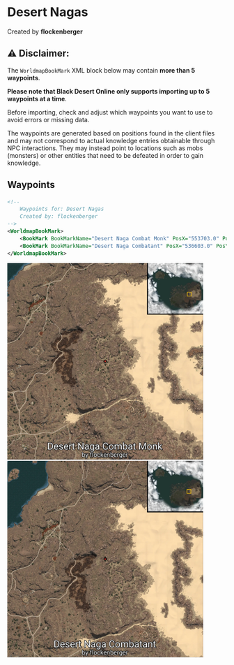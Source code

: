 # Desert Nagas
Created by **flockenberger**

## ⚠️ Disclaimer:
The `WorldmapBookMark` XML block below may contain **more than 5 waypoints**.

**Please note that Black Desert Online only supports importing up to 5 waypoints at a time**.

Before importing, check and adjust which waypoints you want to use to avoid errors or missing data.

The waypoints are generated based on positions found in the client files and may not correspond to actual knowledge entries obtainable through NPC interactions.
They may instead point to locations such as mobs (monsters) or other entities that need to be defeated in order to gain knowledge.

## Waypoints
```xml
<!--
    Waypoints for: Desert Nagas
    Created by: flockenberger
-->
<WorldmapBookMark>
    <BookMark BookMarkName="Desert Naga Combat Monk" PosX="553703.0" PosY="13474.400390625" PosZ="97885.8671875" />
    <BookMark BookMarkName="Desert Naga Combatant" PosX="536603.0" PosY="10839.099609375" PosZ="132375.0" />
</WorldmapBookMark>
```

<img src="./Desert Nagas_Desert Naga Combat Monk_Preview.webp" width="450"/> <img src="./Desert Nagas_Desert Naga Combatant_Preview.webp" width="450"/> 